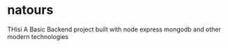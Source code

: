# natours
THisi A Basic Backend project built with node express mongodb and other  modern technologies
